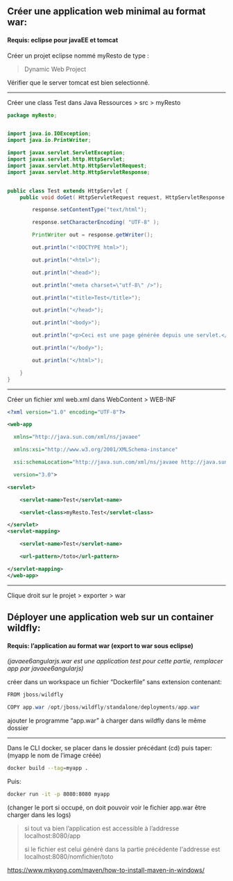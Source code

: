 ## Créer une application web minimal au format war:
#### Requis: eclipse pour javaEE et tomcat
Créer un projet eclipse nommé myResto de type :
> Dynamic Web Project

Vérifier que le server tomcat est bien selectionné.

---
Créer une class Test dans Java Ressources > src > myResto
```java
package myResto;


import java.io.IOException;
import java.io.PrintWriter;

import javax.servlet.ServletException;
import javax.servlet.http.HttpServlet;
import javax.servlet.http.HttpServletRequest;
import javax.servlet.http.HttpServletResponse;


public class Test extends HttpServlet {
	public void doGet( HttpServletRequest request, HttpServletResponse response ) throws ServletException, IOException{

	    response.setContentType("text/html");

	    response.setCharacterEncoding( "UTF-8" );

	    PrintWriter out = response.getWriter();

	    out.println("<!DOCTYPE html>");

	    out.println("<html>");

	    out.println("<head>");

	    out.println("<meta charset=\"utf-8\" />");

	    out.println("<title>Test</title>");

	    out.println("</head>");

	    out.println("<body>");

	    out.println("<p>Ceci est une page générée depuis une servlet.</p>");

	    out.println("</body>");

	    out.println("</html>");

	}
}
```

---
Créer un fichier xml web.xml dans WebContent > WEB-INF
```xml
<?xml version="1.0" encoding="UTF-8"?>

<web-app 

  xmlns="http://java.sun.com/xml/ns/javaee"

  xmlns:xsi="http://www.w3.org/2001/XMLSchema-instance"

  xsi:schemaLocation="http://java.sun.com/xml/ns/javaee http://java.sun.com/xml/ns/javaee/web-app_3_0.xsd"

  version="3.0">

<servlet>

    <servlet-name>Test</servlet-name>

    <servlet-class>myResto.Test</servlet-class>

</servlet>
<servlet-mapping>

    <servlet-name>Test</servlet-name>

    <url-pattern>/toto</url-pattern>

</servlet-mapping>
</web-app>
```

---
Clique droit sur le projet > exporter > war

## Déployer une application web sur un container wildfly:
#### Requis: l’application au format war (export to war sous eclipse)
_(javaee6angularjs.war est une application test pour cette partie, remplacer app par javaee6angularjs)_


créer dans un workspace un fichier “Dockerfile” sans extension contenant:
```java
FROM jboss/wildfly

COPY app.war /opt/jboss/wildfly/standalone/deployments/app.war
```
ajouter le programme “app.war” à charger dans wildfly dans le même dossier

---
Dans le CLI docker, se placer dans le dossier précédant (cd) puis taper: (myapp le nom de l’image créée)
```bash
docker build --tag=myapp .
```


Puis:
```bash
docker run -it -p 8080:8080 myapp
````
(changer le port si occupé, on doit pouvoir voir le fichier app.war être charger dans les logs)

> si tout va bien l’application est accessible à l’addresse localhost:8080/app
>
> si le fichier est celui généré dans la partie précédente l'addresse est localhost:8080/nomfichier/toto







https://www.mkyong.com/maven/how-to-install-maven-in-windows/
